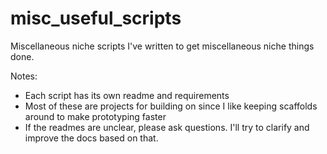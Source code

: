 # misc_useful_scripts
Miscellaneous niche scripts I've written to get miscellaneous niche things done.


Notes:
- Each script has its own readme and requirements
- Most of these are projects for building on since I like keeping scaffolds around to make prototyping faster
- If the readmes are unclear, please ask questions. I'll try to clarify and improve the docs based on that.
